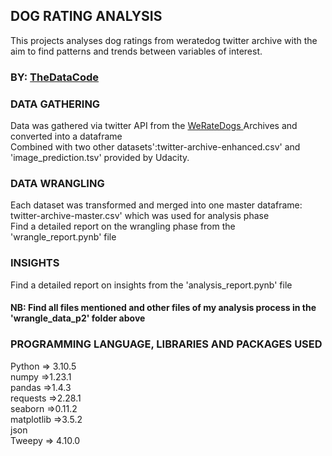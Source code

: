 ## DOG RATING ANALYSIS
This projects analyses dog ratings from weratedog twitter archive with the aim to find patterns and trends between variables of interest. 


### BY: [TheDataCode](https://github.com/TheDataCode)


### DATA GATHERING

Data was gathered via twitter API from the [WeRateDogs ](https://twitter.com/dog_rates) Archives and converted into a dataframe  
Combined with two other datasets':twitter-archive-enhanced.csv' and 'image_prediction.tsv' provided by Udacity.


### DATA WRANGLING

Each dataset was transformed and merged into one master dataframe: twitter-archive-master.csv' which was used for analysis phase                                                          
Find a detailed report on the wrangling phase from the 'wrangle_report.pynb' file


### INSIGHTS
Find a detailed report on insights from the 'analysis_report.pynb'  file 

#### NB: Find all files mentioned and other files of my analysis process in the 'wrangle_data_p2' folder above


### PROGRAMMING LANGUAGE, LIBRARIES AND PACKAGES USED

Python => 3.10.5                                                                                                     
numpy =>1.23.1                                                                                                       
pandas =>1.4.3                                                                                                       
requests =>2.28.1                                                                                                 
seaborn =>0.11.2                                                                                                   
matplotlib =>3.5.2                                                                                               
json                                                                                                                
Tweepy => 4.10.0                                                                                                   






